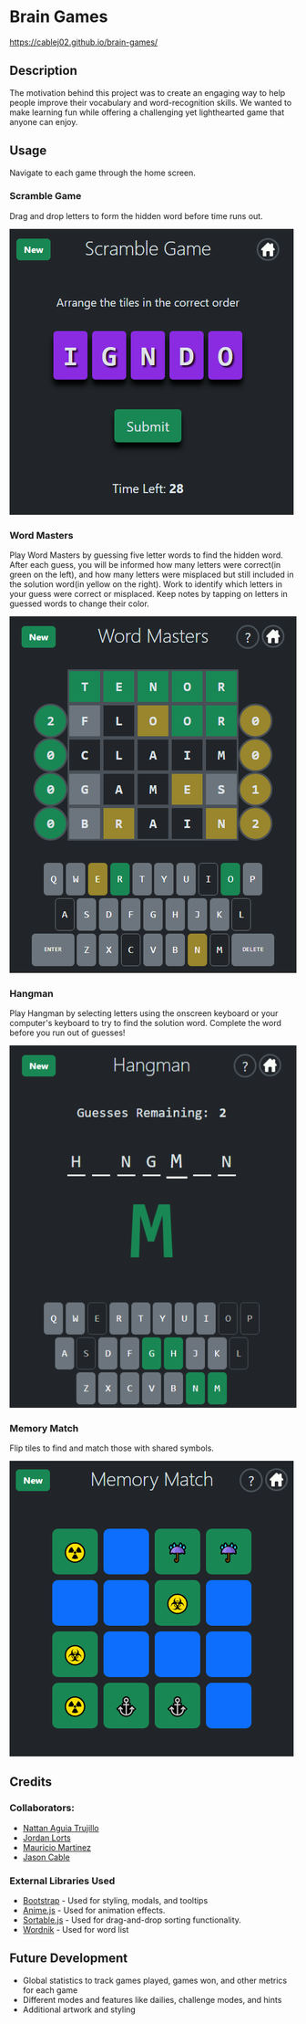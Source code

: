 # Brain Games

https://cablej02.github.io/brain-games/

## Description

The motivation behind this project was to create an engaging way to help people improve their vocabulary and word-recognition skills. We wanted to make learning fun while offering a challenging yet lighthearted game that anyone can enjoy.

## Usage

Navigate to each game through the home screen.

### Scramble Game
Drag and drop letters to form the hidden word before time runs out.

![New scramble game](./assets/images/Screenshots/scramble_game_ss.png)

### Word Masters
Play Word Masters by guessing five letter words to find the hidden word.  After each guess, you will be informed how many letters were correct(in green on the left), and how many letters were misplaced but still included in the solution word(in yellow on the right). Work to identify which letters in your guess were correct or misplaced.  Keep notes by tapping on letters in guessed words to change their color.

![Word masters game completed](./assets/images/Screenshots/word_masters_ss.png)

### Hangman
Play Hangman by selecting letters using the onscreen keyboard or your computer's keyboard to try to find the solution word.  Complete the word before you run out of guesses!

![hangman game almost complete](./assets/images/Screenshots/hangman_ss.png)

### Memory Match
Flip tiles to find and match those with shared symbols.

![Memory match game half completed](./assets/images/Screenshots/memory_match_ss.png)

## Credits

### Collaborators:
- [Nattan Aguia Trujillo](https://github.com/nattanaguiat)
- [Jordan Lorts](https://github.com/JL-Code1)
- [Mauricio Martinez](https://github.com/mauriciomdlg)
- [Jason Cable](https://github.com/cablej02)

### External Libraries Used
- [Bootstrap](https://getbootstrap.com/) - Used for styling, modals, and tooltips
- [Anime.js](https://github.com/juliangarnier/anime) - Used for animation effects.
- [Sortable.js](https://github.com/SortableJS/Sortable) - Used for drag-and-drop sorting functionality.
- [Wordnik](https://github.com/wordnik/wordlist) - Used for word list

## Future Development

- Global statistics to track games played, games won, and other metrics for each game
- Different modes and features like dailies, challenge modes, and hints
- Additional artwork and styling